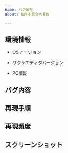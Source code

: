 ```yaml
---
name: バグ報告
about: 動作不具合の報告

---
```


## 環境情報
- OS バージョン
<!-- 例: Windows 2000 Pro SP4, Windows 10 Home 64bit -->
- サクラエディタバージョン
<!-- サクラエディタ起動状態で「ヘルプ」→ 「バージョン情報」→ 「情報コピー」でバージョン情報をクリップボードにコピーできます -->
<!-- 例: 2.3.2.0  -->
- PC情報
<!-- CPU, メモリ, 解像度等、特記すべき環境情報があれば記述ください。ここの記述は省略しても大丈夫です -->

## バグ内容
<!-- バグ内容を記述ください。 -->

## 再現手順
<!-- 該当バグの再現手順を記述ください。 -->

## 再現頻度
<!-- 該当バグの再現頻度を記述ください。 -->

## スクリーンショット
<!-- 説明に必要なスクリーンショットがあれば貼り付けお願いします。-->
<!-- 画像ファイルをこの欄にドラッグ＆ドロップすれば画像が貼り付けられます -->
